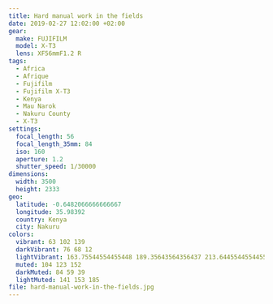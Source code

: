 ```yaml
---
title: Hard manual work in the fields
date: 2019-02-27 12:02:00 +02:00
gear:
  make: FUJIFILM
  model: X-T3
  lens: XF56mmF1.2 R
tags:
  - Africa
  - Afrique
  - Fujifilm
  - Fujifilm X-T3
  - Kenya
  - Mau Narok
  - Nakuru County
  - X-T3
settings:
  focal_length: 56
  focal_length_35mm: 84
  iso: 160
  aperture: 1.2
  shutter_speed: 1/30000
dimensions:
  width: 3500
  height: 2333
geo:
  latitude: -0.6482066666666667
  longitude: 35.98392
  country: Kenya
  city: Nakuru
colors:
  vibrant: 63 102 139
  darkVibrant: 76 68 12
  lightVibrant: 163.75544554455448 189.35643564356437 213.6445544554455
  muted: 104 123 152
  darkMuted: 84 59 39
  lightMuted: 141 153 185
file: hard-manual-work-in-the-fields.jpg
---
```



